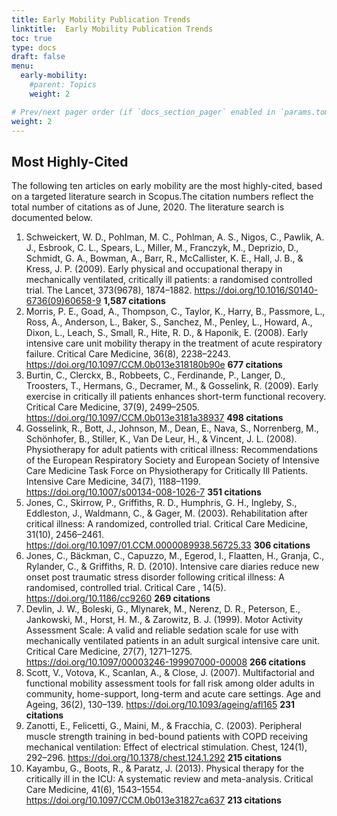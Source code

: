 ```yaml
---
title: Early Mobility Publication Trends
linktitle:  Early Mobility Publication Trends
toc: true
type: docs
draft: false
menu:
  early-mobility:
    #parent: Topics
    weight: 2

# Prev/next pager order (if `docs_section_pager` enabled in `params.toml`)
weight: 2
---
```


## Most Highly-Cited

The following ten articles on early mobility are the most highly-cited, based on a targeted literature search in Scopus.The citation numbers reflect the total number of citations as of June, 2020. The literature search is documented below.

1. Schweickert, W. D., Pohlman, M. C., Pohlman, A. S., Nigos, C., Pawlik, A. J., Esbrook, C. L., Spears, L., Miller, M., Franczyk, M., Deprizio, D., Schmidt, G. A., Bowman, A., Barr, R., McCallister, K. E., Hall, J. B., & Kress, J. P. (2009). Early physical and occupational therapy in mechanically ventilated, critically ill patients: a randomised controlled trial. The Lancet, 373(9678), 1874–1882. https://doi.org/10.1016/S0140-6736(09)60658-9 **1,587 citations**
2. Morris, P. E., Goad, A., Thompson, C., Taylor, K., Harry, B., Passmore, L., Ross, A., Anderson, L., Baker, S., Sanchez, M., Penley, L., Howard, A., Dixon, L., Leach, S., Small, R., Hite, R. D., & Haponik, E. (2008). Early intensive care unit mobility therapy in the treatment of acute respiratory failure. Critical Care Medicine, 36(8), 2238–2243. https://doi.org/10.1097/CCM.0b013e318180b90e **677 citations**
3. Burtin, C., Clerckx, B., Robbeets, C., Ferdinande, P., Langer, D., Troosters, T., Hermans, G., Decramer, M., & Gosselink, R. (2009). Early exercise in critically ill patients enhances short-term functional recovery. Critical Care Medicine, 37(9), 2499–2505. https://doi.org/10.1097/CCM.0b013e3181a38937 **498 citations**
4. Gosselink, R., Bott, J., Johnson, M., Dean, E., Nava, S., Norrenberg, M., Schönhofer, B., Stiller, K., Van De Leur, H., & Vincent, J. L. (2008). Physiotherapy for adult patients with critical illness: Recommendations of the European Respiratory Society and European Society of Intensive Care Medicine Task Force on Physiotherapy for Critically Ill Patients. Intensive Care Medicine, 34(7), 1188–1199. https://doi.org/10.1007/s00134-008-1026-7 **351 citations**
5. Jones, C., Skirrow, P., Griffiths, R. D., Humphris, G. H., Ingleby, S., Eddleston, J., Waldmann, C., & Gager, M. (2003). Rehabilitation after critical illness: A randomized, controlled trial. Critical Care Medicine, 31(10), 2456–2461. https://doi.org/10.1097/01.CCM.0000089938.56725.33 **306 citations**
6. Jones, C., Bäckman, C., Capuzzo, M., Egerod, I., Flaatten, H., Granja, C., Rylander, C., & Griffiths, R. D. (2010). Intensive care diaries reduce new onset post traumatic stress disorder following critical illness: A randomised, controlled trial. Critical Care , 14(5). https://doi.org/10.1186/cc9260 **269 citations**
7. Devlin, J. W., Boleski, G., Mlynarek, M., Nerenz, D. R., Peterson, E., Jankowski, M., Horst, H. M., & Zarowitz, B. J. (1999). Motor Activity Assessment Scale: A valid and reliable sedation scale for use with mechanically ventilated patients in an adult surgical intensive care unit. Critical Care Medicine, 27(7), 1271–1275. https://doi.org/10.1097/00003246-199907000-00008 **266 citations**
8. Scott, V., Votova, K., Scanlan, A., & Close, J. (2007). Multifactorial and functional mobility assessment tools for fall risk among older adults in community, home-support, long-term and acute care settings. Age and Ageing, 36(2), 130–139. https://doi.org/10.1093/ageing/afl165 **231 citations**
9. Zanotti, E., Felicetti, G., Maini, M., & Fracchia, C. (2003). Peripheral muscle strength training in bed-bound patients with COPD receiving mechanical ventilation: Effect of electrical stimulation. Chest, 124(1), 292–296. https://doi.org/10.1378/chest.124.1.292 **215 citations**
10. Kayambu, G., Boots, R., & Paratz, J. (2013). Physical therapy for the critically ill in the ICU: A systematic review and meta-analysis. Critical Care Medicine, 41(6), 1543–1554. https://doi.org/10.1097/CCM.0b013e31827ca637 **213 citations**
